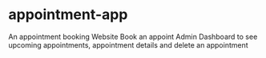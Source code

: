 # appointment-app
An appointment booking Website 
Book an appoint
Admin Dashboard to see upcoming appointments, appointment details and delete an appointment
